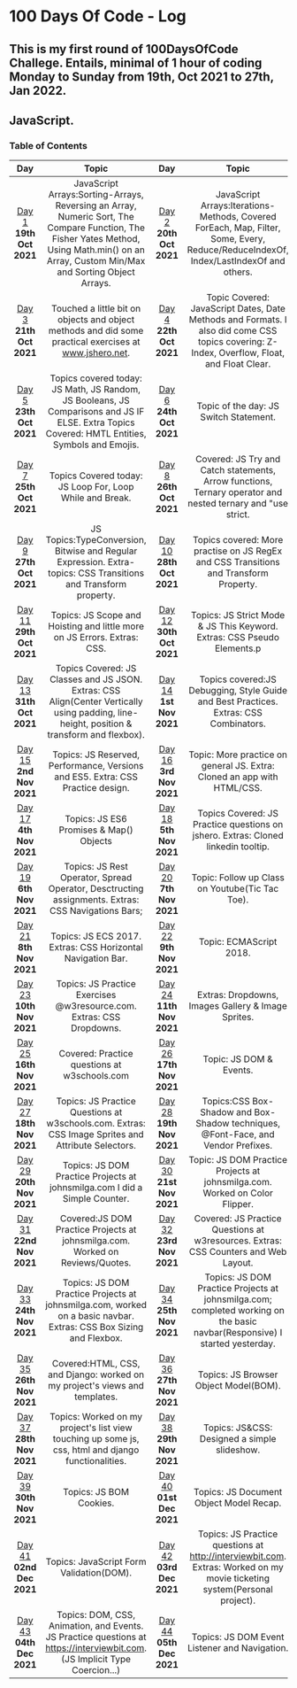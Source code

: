 # 100 Days Of Code - Log
## This is my first round of 100DaysOfCode Challege. Entails, minimal of 1 hour of coding Monday to Sunday from 19th, Oct 2021 to 27th, Jan 2022.
## JavaScript.
<a name="toc"></a>
### Table of Contents
|Day|Topic|Day|Topic
|:---:|:-----:|:---:|:-----:|
|[Day 1](#day-1) **19th Oct 2021**|JavaScript Arrays:Sorting-Arrays, Reversing an Array, Numeric Sort, The Compare Function, The Fisher Yates Method, Using Math.min() on an Array, Custom Min/Max and Sorting Object Arrays.|[Day 2](#day-2) **20th Oct 2021**|JavaScript Arrays:Iterations-Methods, Covered ForEach, Map, Filter, Some, Every, Reduce/ReduceIndexOf, Index/LastIndexOf and others.
|[Day 3](#day-3) **21th Oct 2021**|Touched a little bit on objects and object methods and did some practical exercises at www.jshero.net.|[Day 4](#day-4) **22th Oct 2021**|Topic Covered: JavaScript Dates, Date Methods and Formats. I also did come CSS topics covering: Z-Index, Overflow, Float, and Float Clear.
|[Day 5](#day-5) **23th Oct 2021**|Topics covered today: JS Math, JS Random, JS Booleans, JS Comparisons and JS IF ELSE. Extra Topics Covered: HMTL Entities, Symbols and Emojis. |[Day 6](#day-6) **24th Oct 2021**|Topic of the day: JS Switch Statement.
|[Day 7](#day-7) **25th Oct 2021**|Topics Covered today: JS Loop For, Loop While and Break.|[Day 8](#day-8) **26th Oct 2021**|Covered: JS Try and Catch statements, Arrow functions, Ternary operator and nested ternary and "use strict.
|[Day 9](#day-9) **27th Oct 2021**|JS Topics:TypeConversion, Bitwise and Regular Expression. Extra-topics: CSS Transitions and Transform property.|[Day 10](#day-10) **28th Oct 2021**|Topics covered: More practise on JS RegEx and CSS Transitions and Transform Property.
|[Day 11](#day-11) **29th Oct 2021**|Topics: JS Scope and Hoisting and little more on JS Errors. Extras: CSS.|[Day 12](#day-12) **30th Oct 2021**|Topics: JS Strict Mode & JS This Keyword. Extras: CSS Pseudo Elements.p
|[Day 13](#day-13) **31th Oct 2021**|Topics Covered: JS Classes and JS JSON. Extras: CSS Align(Center Vertically using padding, line-height, position & transform and flexbox). |[Day 14](#day-14) **1st Nov 2021**|Topics covered:JS Debugging, Style Guide and Best Practices. Extras: CSS Combinators.
|[Day 15](#day-15) **2nd Nov 2021**|Topics: JS Reserved, Performance, Versions and ES5. Extra: CSS Practice design.|[Day 16](#day-16) **3rd Nov 2021**| Topic: More practice on general JS. Extra: Cloned an app with HTML/CSS.
|[Day 17](#day-17) **4th Nov 2021**|Topics: JS ES6 Promises & Map() Objects|[Day 18](#day-18) **5th Nov 2021**|Topics Covered: JS Practice questions on jshero. Extras: Cloned linkedin tooltip.
|[Day 19](#day-19) **6th Nov 2021**|Topics: JS Rest Operator, Spread Operator, Desctructing assignments. Extras: CSS Navigations Bars;|[Day 20](#day-20) **7th Nov 2021**|Topic: Follow up Class on Youtube(Tic Tac Toe).
|[Day 21](#day-21) **8th Nov 2021**|Topics: JS ECS 2017. Extras: CSS Horizontal Navigation Bar.|[Day 22](#day-22) **9th Nov 2021**|Topic: ECMAScript 2018.
|[Day 23](#day-23) **10th Nov 2021**|Topics: JS Practice Exercises @w3resource.com. Extras: CSS Dropdowns.|[Day 24](#day-24) **11th Nov 2021**|Extras: Dropdowns, Images Gallery & Image Sprites.
|[Day 25](#day-25) **16th Nov 2021**|Covered: Practice questions at w3schools.com|[Day 26](#day-26) **17th Nov 2021**|Topic: JS DOM & Events.
|[Day 27](#day-27) **18th Nov 2021**|Topics: JS Practice Questions at w3schools.com. Extras: CSS Image Sprites and Attribute Selectors.|[Day 28](#day-28) **19th Nov 2021**|Topics:CSS Box-Shadow and Box-Shadow techniques, @Font-Face, and Vendor Prefixes.
|[Day 29](#day-29) **20th Nov 2021**|Topics: JS DOM Practice Projects at johnsmilga.com I did a Simple Counter.|[Day 30](#day-30) **21st Nov 2021**|Topic: JS DOM Practice Projects at johnsmilga.com. Worked on Color Flipper.
|[Day 31](#day-31) **22nd Nov 2021**|Covered:JS DOM Practice Projects at johnsmilga.com. Worked on Reviews/Quotes.|[Day 32](#day-32) **23rd Nov 2021**|Covered: JS Practice Questions at w3resources. Extras: CSS Counters and Web Layout.
|[Day 33](#day-33) **24th Nov 2021**|Topics: JS DOM Practice Projects at johnsmilga.com, worked on a basic navbar. Extras: CSS Box Sizing and Flexbox.|[Day 34](#day-34) **25th Nov 2021**|Topics: JS DOM Practice Projects at johnsmilga.com; completed working on the basic navbar(Responsive) I started yesterday.
|[Day 35](#day-35) **26th Nov 2021**|Covered:HTML, CSS, and Django: worked on my project's views and templates.|[Day 36](#day-36) **27th Nov 2021**|Topics: JS Browser Object Model(BOM).
|[Day 37](#day-37) **28th Nov 2021**|Topics: Worked on my project's list view touching up some js, css, html and django functionalities.|[Day 38](#day-38) **29th Nov 2021**|Topics: JS&CSS: Designed a simple slideshow.
|[Day 39](#day-39) **30th Nov 2021**|Topics: JS BOM Cookies.|[Day 40](#day-40) **01st Dec 2021**|Topics: JS Document Object Model Recap.
|[Day 41](#day-41) **02nd Dec 2021**|Topics: JavaScript Form Validation(DOM). |[Day 42](#day-42) **03rd Dec 2021**|Topics: JS Practice questions at http://interviewbit.com. Extras: Worked on my movie ticketing system(Personal project).
|[Day 43](#day-43) **04th Dec 2021**|Topics: DOM, CSS, Animation, and Events. JS Practice questions at https://interviewbit.com. (JS Implicit Type Coercion...) |[Day 44](#day-44) **05th Dec 2021**|Topics: JS DOM Event Listener and Navigation.

